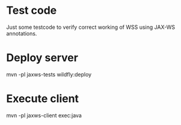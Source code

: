 Test code
=========

Just some testcode to verify correct working of WSS using JAX-WS annotations.


Deploy server
=============

mvn -pl jaxws-tests wildfly:deploy


Execute client
==============

mvn -pl jaxws-client exec:java
